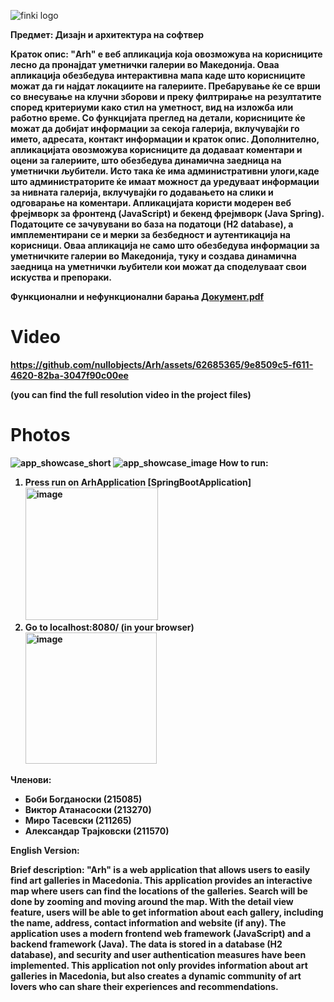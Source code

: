 ![finki logo](https://github.com/nullobjects/Arh1/assets/20116149/fd76049e-825d-422d-bcdc-8bf2aec244e2)

<b>Предмет: Дизајн и архитектура на софтвер
</br>


<b>Краток опис:</b>
<span>"Arh" е веб апликација која овозможува на корисниците лесно да пронајдат уметнички галерии во Македонија. Оваа апликација обезбедува интерактивна мапа каде што корисниците можат да ги најдат локациите на галериите. Пребарување ќе се врши со внесување на клучни зборови и преку филтрирање на резултатите според критериуми како стил на уметност, вид на изложба или работно време.
Со функцијата преглед на детали, корисниците ќе можат да добијат информации за секоја галерија, вклучувајќи го името, адресата, контакт информации и краток опис. Дополнително, апликацијата овозможува корисниците да додаваат коментари и оцени за галериите, што обезбедува динамична заедница на уметнички љубители.
Исто така ќе има административни улоги,каде што администраторите ќе имаат можност да уредуваат информации за нивната галерија, вклучувајќи го додавањето на слики и одговарање на коментари.
Апликацијата користи модерен веб фрејмворк за фронтенд (JavaScript) и бекенд фрејмворк (Java Spring). Податоците се зачувувани во база на податоци (H2 database), а имплементирани се и мерки за безбедност и аутентикација на корисници. 
Оваа апликација не само што обезбедува информации за уметничките галерии во Македонија, туку и создава динамична заедница на уметнички љубители кои можат да споделуваат свои искуства и препораки. </span>

<b>Функционални и нефункционални барања</b> [Документ.pdf](https://github.com/nullobjects/Arh1/files/13328656/default.pdf)
# Video
https://github.com/nullobjects/Arh/assets/62685365/9e8509c5-f611-4620-82ba-3047f90c00ee

(you can find the full resolution video in the project files)
# Photos
![app_showcase_short](https://github.com/nullobjects/Arh/assets/62685365/edf35477-2f4d-4e87-ab71-1fce6e58780c)
![app_showcase_image](https://github.com/nullobjects/Arh/assets/62685365/684e87ed-38eb-4fe4-9621-9a0a91d07815)
How to run:
1. Press run on ArhApplication [SpringBootApplication] <img width="212" alt="image" src="https://github.com/nullobjects/Arh1/assets/20116149/528a1e3b-5144-46ce-93af-4533bbb06bbc">
2. Go to localhost:8080/ (in your browser) <img width="210" alt="image" src="https://github.com/nullobjects/Arh1/assets/20116149/0c36f895-ed6d-4b8c-990a-388ba9560ea5">

<b>Членови:</b>
<ul>
  <li>Боби Богданоски (215085)</li>
  <li>Виктор Aтанасоски (213270)</li>
  <li>Миро Тасевски (211265)</li>
  <li>Александар Трајковски (211570)</li>
</ul>

English Version:

<b> Brief description:</b>
<span>"Arh" is a web application that allows users to easily find art galleries in Macedonia. This application provides an interactive map where users can find the locations of the galleries. Search will be done by zooming and moving around the map. With the detail view feature, users will be able to get information about each gallery, including the name, address, contact information and website (if any). The application uses a modern frontend web framework (JavaScript) and a backend framework (Java). The data is stored in a database (H2 database), and security and user authentication measures have been implemented. This application not only provides information about art galleries in Macedonia, but also creates a dynamic community of art lovers who can share their experiences and recommendations.<span>
